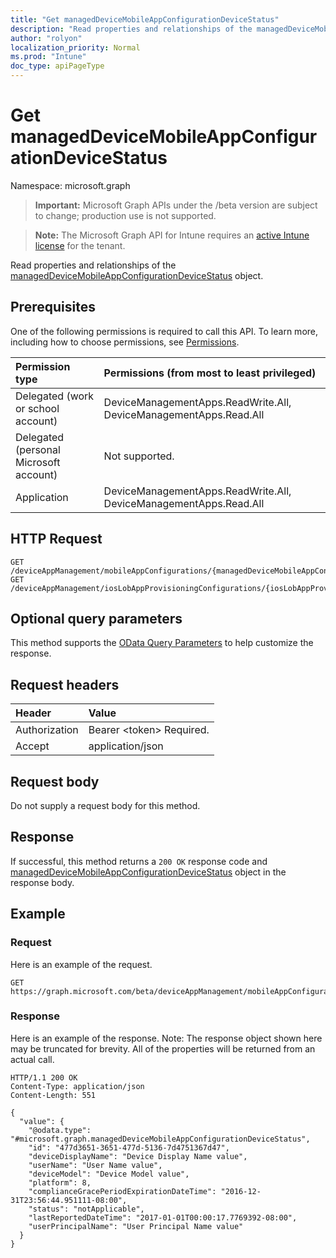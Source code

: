 ```yaml
---
title: "Get managedDeviceMobileAppConfigurationDeviceStatus"
description: "Read properties and relationships of the managedDeviceMobileAppConfigurationDeviceStatus object."
author: "rolyon"
localization_priority: Normal
ms.prod: "Intune"
doc_type: apiPageType
---
```


# Get managedDeviceMobileAppConfigurationDeviceStatus

Namespace: microsoft.graph

> **Important:** Microsoft Graph APIs under the /beta version are subject to change; production use is not supported.

> **Note:** The Microsoft Graph API for Intune requires an [active Intune license](https://go.microsoft.com/fwlink/?linkid=839381) for the tenant.

Read properties and relationships of the [managedDeviceMobileAppConfigurationDeviceStatus](../resources/intune-apps-manageddevicemobileappconfigurationdevicestatus.md) object.

## Prerequisites
One of the following permissions is required to call this API. To learn more, including how to choose permissions, see [Permissions](/graph/permissions-reference).

|Permission type|Permissions (from most to least privileged)|
|:---|:---|
|Delegated (work or school account)|DeviceManagementApps.ReadWrite.All, DeviceManagementApps.Read.All|
|Delegated (personal Microsoft account)|Not supported.|
|Application|DeviceManagementApps.ReadWrite.All, DeviceManagementApps.Read.All|

## HTTP Request
<!-- {
  "blockType": "ignored"
}
-->
``` http
GET /deviceAppManagement/mobileAppConfigurations/{managedDeviceMobileAppConfigurationId}/deviceStatuses/{managedDeviceMobileAppConfigurationDeviceStatusId}
GET /deviceAppManagement/iosLobAppProvisioningConfigurations/{iosLobAppProvisioningConfigurationId}/deviceStatuses/{managedDeviceMobileAppConfigurationDeviceStatusId}
```

## Optional query parameters
This method supports the [OData Query Parameters](/graph/query-parameters) to help customize the response.

## Request headers
|Header|Value|
|:---|:---|
|Authorization|Bearer &lt;token&gt; Required.|
|Accept|application/json|

## Request body
Do not supply a request body for this method.

## Response
If successful, this method returns a `200 OK` response code and [managedDeviceMobileAppConfigurationDeviceStatus](../resources/intune-apps-manageddevicemobileappconfigurationdevicestatus.md) object in the response body.

## Example

### Request
Here is an example of the request.
``` http
GET https://graph.microsoft.com/beta/deviceAppManagement/mobileAppConfigurations/{managedDeviceMobileAppConfigurationId}/deviceStatuses/{managedDeviceMobileAppConfigurationDeviceStatusId}
```

### Response
Here is an example of the response. Note: The response object shown here may be truncated for brevity. All of the properties will be returned from an actual call.
``` http
HTTP/1.1 200 OK
Content-Type: application/json
Content-Length: 551

{
  "value": {
    "@odata.type": "#microsoft.graph.managedDeviceMobileAppConfigurationDeviceStatus",
    "id": "477d3651-3651-477d-5136-7d4751367d47",
    "deviceDisplayName": "Device Display Name value",
    "userName": "User Name value",
    "deviceModel": "Device Model value",
    "platform": 8,
    "complianceGracePeriodExpirationDateTime": "2016-12-31T23:56:44.951111-08:00",
    "status": "notApplicable",
    "lastReportedDateTime": "2017-01-01T00:00:17.7769392-08:00",
    "userPrincipalName": "User Principal Name value"
  }
}
```





